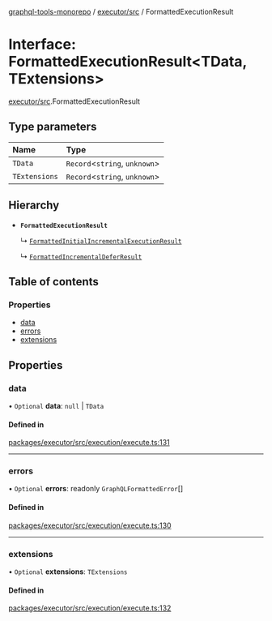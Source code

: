 [graphql-tools-monorepo](../README) / [executor/src](../modules/executor_src) /
FormattedExecutionResult

# Interface: FormattedExecutionResult<TData, TExtensions\>

[executor/src](../modules/executor_src).FormattedExecutionResult

## Type parameters

| Name          | Type                           |
| :------------ | :----------------------------- |
| `TData`       | `Record`\<`string`, `unknown`> |
| `TExtensions` | `Record`\<`string`, `unknown`> |

## Hierarchy

- **`FormattedExecutionResult`**

  ↳
  [`FormattedInitialIncrementalExecutionResult`](executor_src.FormattedInitialIncrementalExecutionResult)

  ↳ [`FormattedIncrementalDeferResult`](executor_src.FormattedIncrementalDeferResult)

## Table of contents

### Properties

- [data](executor_src.FormattedExecutionResult#data)
- [errors](executor_src.FormattedExecutionResult#errors)
- [extensions](executor_src.FormattedExecutionResult#extensions)

## Properties

### data

• `Optional` **data**: `null` \| `TData`

#### Defined in

[packages/executor/src/execution/execute.ts:131](https://github.com/ardatan/graphql-tools/blob/master/packages/executor/src/execution/execute.ts#L131)

---

### errors

• `Optional` **errors**: readonly `GraphQLFormattedError`[]

#### Defined in

[packages/executor/src/execution/execute.ts:130](https://github.com/ardatan/graphql-tools/blob/master/packages/executor/src/execution/execute.ts#L130)

---

### extensions

• `Optional` **extensions**: `TExtensions`

#### Defined in

[packages/executor/src/execution/execute.ts:132](https://github.com/ardatan/graphql-tools/blob/master/packages/executor/src/execution/execute.ts#L132)
